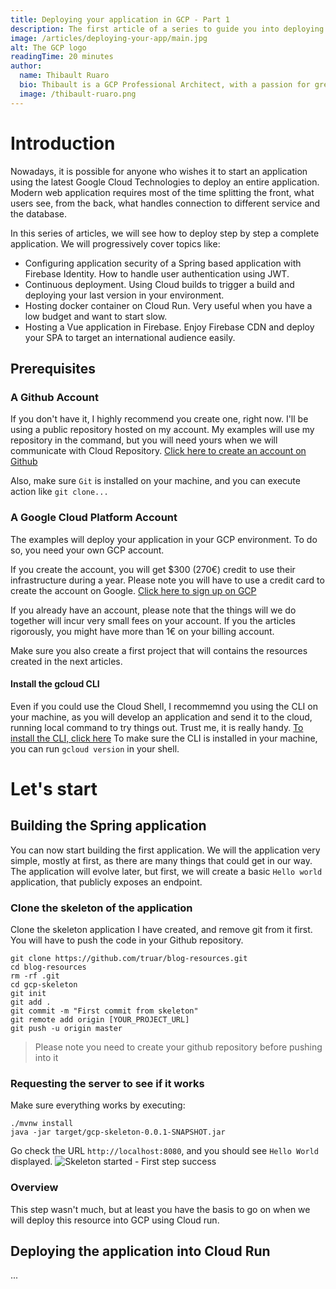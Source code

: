 ```yaml
---
title: Deploying your application in GCP - Part 1
description: The first article of a series to guide you into deploying a modern web application on GCP
image: /articles/deploying-your-app/main.jpg
alt: The GCP logo
readingTime: 20 minutes
author:
  name: Thibault Ruaro
  bio: Thibault is a GCP Professional Architect, with a passion for great code. He likes reading about code best practices and staying up-to-date concerning the latest IT subject. He is also an official Spring Core Trainer, where he gives training at Zenika on a monthly basis.
  image: /thibault-ruaro.png
---
```


# Introduction

Nowadays, it is possible for anyone who wishes it to start an application using the latest Google Cloud Technologies to deploy an entire application. Modern web application requires most of the time splitting the front, what users see, from the back, what handles connection to different service and the database.

In this series of articles, we will see how to deploy step by step a complete application. We will progressively cover topics like:
* Configuring application security of a Spring based application with Firebase Identity. How to handle user authentication using JWT.
* Continuous deployment. Using Cloud builds to trigger a build and deploying your last version in your environment.
* Hosting docker container on Cloud Run. Very useful when you have a low budget and want to start slow.
* Hosting a Vue application in Firebase. Enjoy Firebase CDN and deploy your SPA to target an international audience easily.

## Prerequisites

### A Github Account

If you don't have it, I highly recommend you create one, right now. I'll be using a public repository hosted on my account. My examples will use my repository in the command, but you will need yours when we will communicate with Cloud Repository. [Click here to create an account on Github](https://github.com/join?ref_cta=Sign+up&ref_loc=header+logged+out&ref_page=%2F&source=header-home)

Also, make sure `Git` is installed on your machine, and you can execute action like `git clone...`

### A Google Cloud Platform Account

The examples will deploy your application in your GCP environment. To do so, you need your own GCP account.

If you create the account, you will get $300 (270€) credit to use their infrastructure during a year. Please note you will have to use a credit card to create the account on Google. [Click here to sign up on GCP](https://cloud.google.com/free)

If you already have an account, please note that the things will we do together will incur very small fees on your account. If you the articles rigorously, you might have more than 1€ on your billing account. 

Make sure you also create a first project that will contains the resources created in the next articles.

#### Install the gcloud CLI

Even if you could use the Cloud Shell, I recommemnd you using the CLI on your machine, as you will develop an application and send it to the cloud, running local command to try things out. Trust me, it is really handy. [To install the CLI, click here](https://cloud.google.com/sdk/docs/install)
To make sure the CLI is installed in your machine, you can run `gcloud version` in your shell.

# Let's start

## Building the Spring application

You can now start building the first application. We will the application very simple, mostly at first, as there are many things that could get in our way. 
The application will evolve later, but first, we will create a basic `Hello world` application, that publicly exposes an endpoint.

### Clone the skeleton of the application

Clone the skeleton application I have created, and remove git from it first. You will have to push the code in your Github repository.
```
git clone https://github.com/truar/blog-resources.git
cd blog-resources
rm -rf .git
cd gcp-skeleton
git init
git add .
git commit -m "First commit from skeleton"
git remote add origin [YOUR_PROJECT_URL]
git push -u origin master 
```
> Please note you need to create your github repository before pushing into it

### Requesting the server to see if it works

Make sure everything works by executing:
```
./mvnw install
java -jar target/gcp-skeleton-0.0.1-SNAPSHOT.jar
```

Go check the URL `http://localhost:8080`, and you should see `Hello World` displayed.
![Skeleton started - First step success](/articles/deploying-an-app-in-gcp-part1/skeleton-started.png)

### Overview

This step wasn't much, but at least you have the basis to go on when we will deploy this resource into GCP using Cloud run.

## Deploying the application into Cloud Run

...
